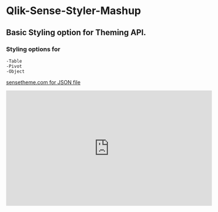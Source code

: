 # Qlik-Sense-Styler-Mashup
  ## Basic Styling option for Theming API.
  ### Styling options for
    -Table
    -Pivot
    -Object
<a href="https://sensetheme.com/edit">sensetheme.com for JSON file</a>
<iframe width="560" height="315" src="https://www.youtube.com/embed/2E72RVc5nuI" frameborder="0" allow="accelerometer; autoplay; encrypted-media; gyroscope; picture-in-picture" allowfullscreen></iframe>

